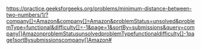 https://practice.geeksforgeeks.org/problems/minimum-distance-between-two-numbers/1/?company[]=Amazon&company[]=Amazon&problemStatus=unsolved&problemType=functional&difficulty[]=-1&page=1&sortBy=submissions&query=company[]AmazonproblemStatusunsolvedproblemTypefunctionaldifficulty[]-1page1sortBysubmissionscompany[]Amazon#

